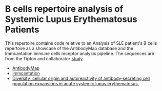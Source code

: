 # B cells repertoire analysis of Systemic Lupus Erythematosus Patients  

This repertoire contains code relative to an Analysis of SLE patient's B cells repertoire as a showcase of the AntibodyMap database and the Immcantation immune cells receptor analysis pipeline.
The sequences are from the Tipton and collaborator [study](https://www.ncbi.nlm.nih.gov/pubmed/26006014).

* [AntibodyMap](http://antibodymap.org/)
* [Immcantation](https://immcantation.readthedocs.io/en/stable/)
* [Diversity, cellular origin and autoreactivity of antibody-secreting cell population expansions in acute systemic lupus erythematosus.](https://www.ncbi.nlm.nih.gov/pubmed/26006014)